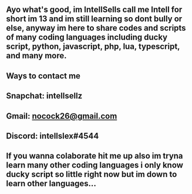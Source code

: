 Ayo what's good, im IntellSells call me Intell for short im 13 and im still learning so dont bully or else, anyway im here to share codes and scripts of many coding languages including ducky script, python, javascript, php, lua, typescript, and many more.
------------------------------------------------------------------------------------------------------------------------------------------------------------------------------------------------------------
Ways to contact me
--------------------
Snapchat: intellsellz
------------------------
Gmail: nocock26@gmail.com
---------------------------
Discord: intellslex#4544
---------------------------
If you wanna colaborate hit me up also im tryna learn many other coding languages i only know ducky script so little right now but im down to learn other languages...
----------------------------------------------------------------------------------------------------------------------------------------------------------------------
